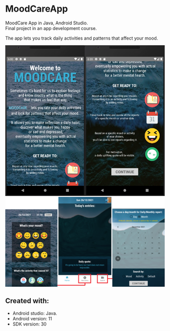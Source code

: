 # MoodCareApp

MoodCare App in Java, Android Studio.<br />
Final project in an app development course. <br />

The app lets you track daily activities and patterns that affect your mood. 

<img src = "AppPictures/entry page.png">
<img src = "AppPictures/features.png">

## Created with:
* Android studio: Java.
* Android version: 11
* SDK version: 30
